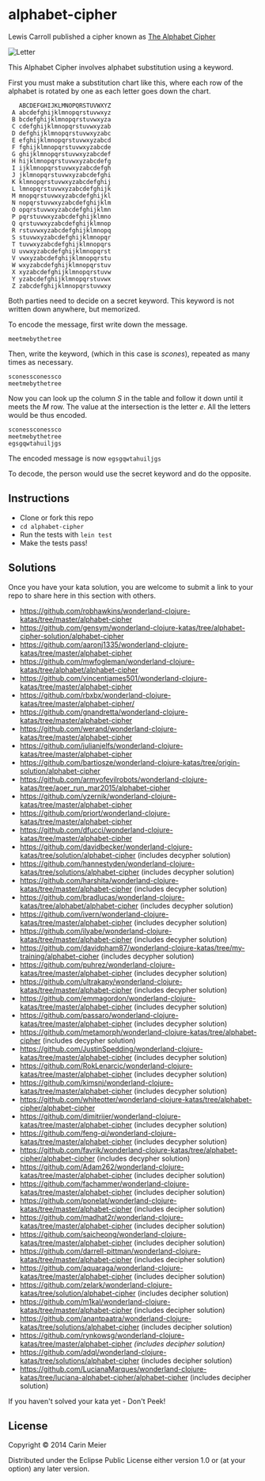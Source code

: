 # alphabet-cipher

Lewis Carroll published a cipher known as
[The Alphabet Cipher](http://en.wikipedia.org/wiki/The_Alphabet_Cipher)

![Letter](/images/fishfrogletter.gif)

This Alphabet Cipher involves alphabet substitution using a keyword.

First you must make a substitution chart like this, where each row of
the alphabet is rotated by one as each letter goes down the chart.

```
   ABCDEFGHIJKLMNOPQRSTUVWXYZ
 A abcdefghijklmnopqrstuvwxyz
 B bcdefghijklmnopqrstuvwxyza
 C cdefghijklmnopqrstuvwxyzab
 D defghijklmnopqrstuvwxyzabc
 E efghijklmnopqrstuvwxyzabcd
 F fghijklmnopqrstuvwxyzabcde
 G ghijklmnopqrstuvwxyzabcdef
 H hijklmnopqrstuvwxyzabcdefg
 I ijklmnopqrstuvwxyzabcdefgh
 J jklmnopqrstuvwxyzabcdefghi
 K klmnopqrstuvwxyzabcdefghij
 L lmnopqrstuvwxyzabcdefghijk
 M mnopqrstuvwxyzabcdefghijkl
 N nopqrstuvwxyzabcdefghijklm
 O opqrstuvwxyzabcdefghijklmn
 P pqrstuvwxyzabcdefghijklmno
 Q qrstuvwxyzabcdefghijklmnop
 R rstuvwxyzabcdefghijklmnopq
 S stuvwxyzabcdefghijklmnopqr
 T tuvwxyzabcdefghijklmnopqrs
 U uvwxyzabcdefghijklmnopqrst
 V vwxyzabcdefghijklmnopqrstu
 W wxyzabcdefghijklmnopqrstuv
 X xyzabcdefghijklmnopqrstuvw
 Y yzabcdefghijklmnopqrstuvwx
 Z zabcdefghijklmnopqrstuvwxy
```

Both parties need to decide on a secret keyword.  This keyword is not written down anywhere, but memorized.

To encode the message, first write down the message.

```
meetmebythetree
```

Then, write the keyword, (which in this case is _scones_), repeated as many times as necessary.

```
sconessconessco
meetmebythetree
```

Now you can look up the column _S_ in the table and follow it down until it meets the _M_ row. The value at the intersection is the letter _e_.  All the letters would be thus encoded.

```
sconessconessco
meetmebythetree
egsgqwtahuiljgs
```

The encoded message is now `egsgqwtahuiljgs`

To decode, the person would use the secret keyword and do the opposite.


## Instructions

- Clone or fork this repo
- `cd alphabet-cipher`
- Run the tests with `lein test`
- Make the tests pass!

## Solutions

Once you have your kata solution, you are welcome to submit a link to your repo to share here in this section with others.

* https://github.com/robhawkins/wonderland-clojure-katas/tree/master/alphabet-cipher
* https://github.com/gensym/wonderland-clojure-katas/tree/alphabet-cipher-solution/alphabet-cipher
* https://github.com/aaronj1335/wonderland-clojure-katas/tree/master/alphabet-cipher
* https://github.com/mwfogleman/wonderland-clojure-katas/tree/alphabet/alphabet-cipher
* https://github.com/vincentjames501/wonderland-clojure-katas/tree/master/alphabet-cipher
* https://github.com/rbxbx/wonderland-clojure-katas/tree/master/alphabet-cipher/
* https://github.com/gnandretta/wonderland-clojure-katas/tree/master/alphabet-cipher
* https://github.com/werand/wonderland-clojure-katas/tree/master/alphabet-cipher
* https://github.com/julianjelfs/wonderland-clojure-katas/tree/master/alphabet-cipher
* https://github.com/bartiosze/wonderland-clojure-katas/tree/origin-solution/alphabet-cipher
* https://github.com/armyofevilrobots/wonderland-clojure-katas/tree/aoer_run_mar2015/alphabet-cipher
* https://github.com/yzernik/wonderland-clojure-katas/tree/master/alphabet-cipher
* https://github.com/priort/wonderland-clojure-katas/tree/master/alphabet-cipher
* https://github.com/dfucci/wonderland-clojure-katas/tree/master/alphabet-cipher
* https://github.com/davidbecker/wonderland-clojure-katas/tree/solution/alphabet-cipher (includes decypher solution)
* https://github.com/hannestyden/wonderland-clojure-katas/tree/solutions/alphabet-cipher (includes decypher solution)
* https://github.com/harshita/wonderland-clojure-katas/tree/master/alphabet-cipher (includes decypher solution)
* https://github.com/bradlucas/wonderland-clojure-katas/tree/alphabet/alphabet-cipher (includes decypher solution)
* https://github.com/ivern/wonderland-clojure-katas/tree/master/alphabet-cipher (includes decypher solution)
* https://github.com/ilyabe/wonderland-clojure-katas/tree/master/alphabet-cipher (includes decypher solution)
* https://github.com/davidpham87/wonderland-clojure-katas/tree/my-training/alphabet-cipher (includes decypher solution)
* https://github.com/puhrez/wonderland-clojure-katas/tree/master/alphabet-cipher (includes decypher solution)
* https://github.com/ultrakapy/wonderland-clojure-katas/tree/master/alphabet-cipher (includes decypher solution)
* https://github.com/emmagordon/wonderland-clojure-katas/tree/master/alphabet-cipher (includes decypher solution)
* https://github.com/passaro/wonderland-clojure-katas/tree/master/alphabet-cipher (includes decypher solution)
* https://github.com/metamorph/wonderland-clojure-katas/tree/alphabet-cipher (includes decypher solution)
* https://github.com/JustinSpedding/wonderland-clojure-katas/tree/master/alphabet-cipher (includes decypher solution)
* https://github.com/RokLenarcic/wonderland-clojure-katas/tree/master/alphabet-cipher (includes decypher solution)
* https://github.com/kimsnj/wonderland-clojure-katas/tree/master/alphabet-cipher (includes decypher solution)
* https://github.com/whiteotter/wonderland-clojure-katas/tree/alphabet-cipher/alphabet-cipher
* https://github.com/dimitrijer/wonderland-clojure-katas/tree/master/alphabet-cipher (includes decypher solution)
* https://github.com/feng-qi/wonderland-clojure-katas/tree/master/alphabet-cipher (includes decypher solution)
* https://github.com/favrik/wonderland-clojure-katas/tree/alphabet-cipher/alphabet-cipher (includes decypher solution)
* https://github.com/Adam262/wonderland-clojure-katas/tree/master/alphabet-cipher (includes decipher solution)
* https://github.com/fachammer/wonderland-clojure-katas/tree/master/alphabet-cipher (includes decipher solution)
* https://github.com/ponelat/wonderland-clojure-katas/tree/master/alphabet-cipher (includes decipher solution)
* https://github.com/madhat2r/wonderland-clojure-katas/tree/master/alphabet-cipher (includes decipher solution)
* https://github.com/saicheong/wonderland-clojure-katas/tree/master/alphabet-cipher (includes decipher solution)
* https://github.com/darrell-pittman/wonderland-clojure-katas/tree/master/alphabet-cipher (includes decipher solution)
* https://github.com/aquaraga/wonderland-clojure-katas/tree/master/alphabet-cipher (includes decipher solution)
* https://github.com/zelark/wonderland-clojure-katas/tree/solution/alphabet-cipher (includes decipher solution)
* https://github.com/m1kal/wonderland-clojure-katas/tree/master/alphabet-cipher (includes decipher solution)
* https://github.com/anantpaatra/wonderland-clojure-katas/tree/solutions/alphabet-cipher (includes decipher solution)
* https://github.com/rynkowsg/wonderland-clojure-katas/tree/master/alphabet-cipher _(includes decipher solution)_
* https://github.com/adql/wonderland-clojure-katas/tree/solutions/alphabet-cipher (includes decipher solution)
* https://github.com/LucianaMarques/wonderland-clojure-katas/tree/luciana-alphabet-cipher/alphabet-cipher (includes decipher solution)

If you haven't solved your kata yet - Don't Peek!

## License

Copyright © 2014 Carin Meier

Distributed under the Eclipse Public License either version 1.0 or (at
your option) any later version.
